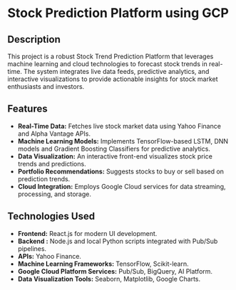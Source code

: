 # Stock Prediction Platform using GCP
## Description

This project is a robust Stock Trend Prediction Platform that leverages machine learning and cloud technologies to forecast stock trends in real-time. The system integrates live data feeds, predictive analytics, and interactive visualizations to provide actionable insights for stock market enthusiasts and investors.

## Features

+ **Real-Time Data:** Fetches live stock market data using Yahoo Finance and Alpha Vantage APIs.
+ **Machine Learning Models:** Implements TensorFlow-based LSTM, DNN models and Gradient Boosting Classifiers for predictive analytics.
+ **Data Visualization:** An interactive front-end visualizes stock price trends and predictions.
+ **Portfolio Recommendations:** Suggests stocks to buy or sell based on prediction trends.
+ **Cloud Integration:** Employs Google Cloud services for data streaming, processing, and storage.

## Technologies Used

+ **Frontend:** React.js for modern UI development.
+ **Backend :** Node.js and local Python scripts integrated with Pub/Sub pipelines.
+ **APIs:** Yahoo Finance.
+ **Machine Learning Frameworks:** TensorFlow, Scikit-learn.
+ **Google Cloud Platform Services:** Pub/Sub, BigQuery, AI Platform.
+ **Data Visualization Tools:** Seaborn, Matplotlib, Google Charts.
